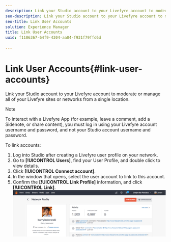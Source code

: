 ```yaml
---
description: Link your Studio account to your Livefyre account to moderate or manage all of your Livefyre sites or networks from a single location.
seo-description: Link your Studio account to your Livefyre account to moderate or manage all of your Livefyre sites or networks from a single location.
seo-title: Link User Accounts
solution: Experience Manager
title: Link User Accounts
uuid: f1106367-64f9-4304-aa04-f931f79ffd6d

---
```


# Link User Accounts{#link-user-accounts}

Link your Studio account to your Livefyre account to moderate or manage all of your Livefyre sites or networks from a single location.

>[!NOTE]
>
>To interact with a Livefyre App (for example, leave a comment, add a Sidenote, or share content), you must log in using your Livefyre account username and password, and not your Studio account username and password.

To link accounts:

1. Log into Studio after creating a Livefyre user profile on your network.
1. Go to **[!UICONTROL Users]**, find your User Profile, and double click to view details.
1. Click **[!UICONTROL Connect account]**.
1. In the window that opens, select the user account to link to this account.
1. Confirm the **[!UICONTROL Link Profile]** information, and click **[!UICONTROL Link]**. ![](assets/UsersConnectAccount-1024x311.png)

